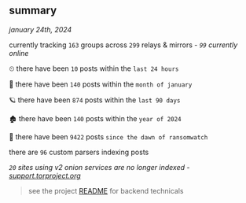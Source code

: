 
## summary
_january 24th, 2024_

currently tracking `163` groups across `299` relays & mirrors - _`99` currently online_

⏲ there have been `10` posts within the `last 24 hours`

🦈 there have been `140` posts within the `month of january`

🪐 there have been `874` posts within the `last 90 days`

🏚 there have been `140` posts within the `year of 2024`

🦕 there have been `9422` posts `since the dawn of ransomwatch`

there are `96` custom parsers indexing posts

_`20` sites using v2 onion services are no longer indexed - [support.torproject.org](https://support.torproject.org/onionservices/v2-deprecation/)_

> see the project [README](https://github.com/joshhighet/ransomwatch#ransomwatch--) for backend technicals
